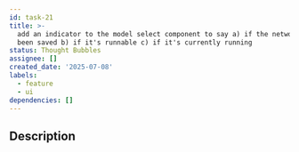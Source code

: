 ```yaml
---
id: task-21
title: >-
  add an indicator to the model select component to say a) if the network has
  been saved b) if it's runnable c) if it's currently running
status: Thought Bubbles
assignee: []
created_date: '2025-07-08'
labels:
  - feature
  - ui
dependencies: []
---
```


## Description
